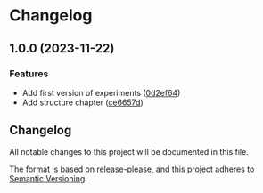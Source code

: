 # Changelog

## 1.0.0 (2023-11-22)


### Features

* Add first version of experiments ([0d2ef64](https://github.com/kevinah95/master-thesis-experiments/commit/0d2ef6409b19783cb00a8285ba88b51544bdbda4))
* Add structure chapter ([ce6657d](https://github.com/kevinah95/master-thesis-experiments/commit/ce6657d61537fe9db74785d51a4f733ce8b83de8))

## Changelog

All notable changes to this project will be documented in this file.

The format is based on [release-please](https://github.com/googleapis/release-please),
and this project adheres to [Semantic Versioning](https://semver.org/spec/v2.0.0.html).

